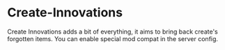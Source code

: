 # Create-Innovations
Create Innovations adds a bit of everything, it aims to bring back create's forgotten items. You can enable special mod compat in the server config.
